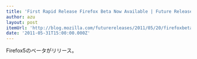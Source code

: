 ```yaml
---
title: 'First Rapid Release Firefox Beta Now Available | Future Releases'
author: azu
layout: post
itemUrl: 'http://blog.mozilla.com/futurereleases/2011/05/20/firefoxbeta/'
date: '2011-05-31T15:00:00.000Z'
---
```

Firefox5のベータがリリース。


